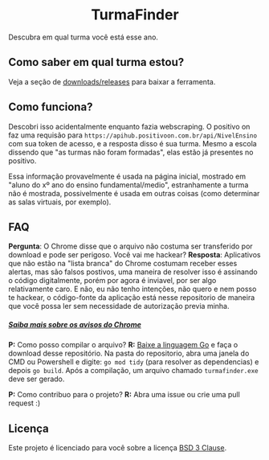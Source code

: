 <div>
<h1 align="center"> TurmaFinder </h1>
</div>
Descubra em qual turma você está esse ano.

## Como saber em qual turma estou?
Veja a seção de [downloads/releases](https://github.com/alternativeon/turmafinder) para baixar a ferramenta.

## Como funciona?
Descobri isso acidentalmente enquanto fazia webscraping. O positivo on faz uma requisão para `https://apihub.positivoon.com.br/api/NivelEnsino` com sua token de acesso, e a resposta disso é sua turma. Mesmo a escola dissendo que "as turmas não foram formadas", elas estão já presentes no positivo.

Essa informação provavelmente é usada na página inicial, mostrado em "aluno do xº ano do ensino fundamental/medio", estranhamente a turma não é mostrada, possivelmente é usada em outras coisas (como determinar as salas virtuais, por exemplo).

## FAQ
**Pergunta**: O Chrome disse que o arquivo não costuma ser transferido por download e pode ser perigoso. Você vai me hackear?
**Resposta**: Aplicativos que não estão na "lista branca" do Chrome costumam receber esses alertas, mas são falsos postivos, uma maneira de resolver isso é assinando o código digitalmente, porém por agora é inviavel, por ser algo relativamente caro. E não, eu não tenho intenções, não quero e nem posso te hackear, o código-fonte da aplicação está nesse repositorio de maneira que você possa ler sem necessidade de autorização previa minha.
##### [_Saiba mais sobre os avisos do Chrome_](https://support.google.com/chrome/answer/6261569?hl=pt-BR&dark=1#zippy&zippy=#:~:text=Incomum:,desconhecido%20e%20possivelmente%20perigoso.)

**P:** Como posso compilar o arquivo?
**R:** [Baixe a linguagem Go](https://go.dev) e faça o download desse repositório. Na pasta do repositorio, abra uma janela do CMD ou Powershell e digite: `go mod tidy` (para resolver as dependencias) e depois `go build`. Após a compilação, um arquivo chamado `turmafinder.exe` deve ser gerado.

**P:** Como contribuo para o projeto?
**R:** Abra uma issue ou crie uma pull request :)

## Licença
Este projeto é licenciado para você sobre a licença [BSD 3 Clause](https://choosealicense.com/licenses/bsd-3-clause/).
